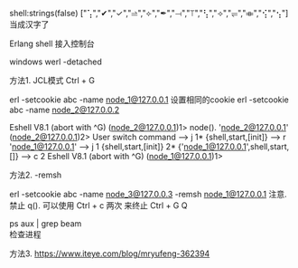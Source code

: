 shell:strings(false) 
["⢡","✔","✓","⥬","⟣","✒","⟞","⟙","⢣","⟢","⥫","⟚","⢪","⢢"]
当成汉字了


Erlang shell 接入控制台

windows   werl       -detached 

方法1. JCL模式 Ctrl + G

erl -setcookie abc -name node_1@127.0.0.1 
设置相同的cookie 
erl -setcookie abc -name node_2@127.0.0.2 

Eshell V8.1  (abort with ^G)
(node_2@127.0.0.1)1> node().
'node_2@127.0.0.1'
(node_2@127.0.0.1)2> 
User switch command
 --> j
   1* {shell,start,[init]}
 --> r 'node_1@127.0.0.1' 
 --> j
   1  {shell,start,[init]}
   2* {'node_1@127.0.0.1',shell,start,[]}
 --> c 2
Eshell V8.1  (abort with ^G)
(node_1@127.0.0.1)1> 

方法2. -remsh

erl -setcookie abc -name node_3@127.0.0.3 -remsh node_1@127.0.0.1 
注意. 禁止 q(). 
可以使用 Ctrl + c 两次 来终止
Ctrl + G  Q

ps aux | grep beam  
检查进程

方法3. https://www.iteye.com/blog/mryufeng-362394
